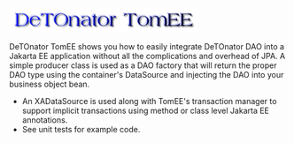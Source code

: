 ![Title](images/title.png)

DeTOnator TomEE shows you how to easily integrate DeTOnator DAO into a Jakarta EE application without all the complications and
overhead of JPA. A simple producer class is used as a DAO factory that will return the proper DAO type using the container's
DataSource and injecting the DAO into your business object bean.
* An XADataSource is used along with TomEE's transaction manager to support implicit transactions using method or class level Jakarta EE annotations.
* See unit tests for example code.
